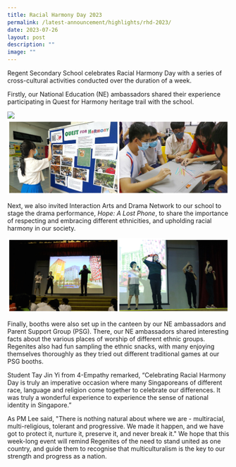 ```yaml
---
title: Racial Harmony Day 2023
permalink: /latest-announcement/highlights/rhd-2023/
date: 2023-07-26
layout: post
description: ""
image: ""
---
```

Regent Secondary School celebrates Racial Harmony Day with a series of cross-cultural activities conducted over the duration of a week. 

Firstly, our National Education (NE) ambassadors shared their experience participating in Quest for Harmony heritage trail with the school.

![](/images/Highlights%20Post/RHD2023-1.jpg)
![](/images/Highlights%20Post/RHD2023-2.jpg)

Next, we also invited Interaction Arts and Drama Network to our school to stage the drama performance, _Hope: A Lost Phone_, to share the importance of respecting and embracing different ethnicities, and upholding racial harmony in our society.

![](/images/Highlights%20Post/RHD2023-3.jpg)

Finally, booths were also set up in the canteen by our NE ambassadors and Parent Support Group (PSG). There, our NE ambassadors shared interesting facts about the various places of worship of different ethnic groups. Regenites also had fun sampling the ethnic snacks, with many enjoying themselves thoroughly as they tried out different traditional games at our PSG booths. 

Student Tay Jin Yi from 4-Empathy remarked, “Celebrating Racial Harmony Day is truly an imperative occasion where many Singaporeans of different race, language and religion come together to celebrate our differences. It was truly a wonderful experience to experience the sense of national identity in Singapore.”

As PM Lee said, "There is nothing natural about where we are - multiracial, multi-religious, tolerant and progressive. We made it happen, and we have got to protect it, nurture it, preserve it, and never break it." We hope that this week-long event will remind Regenites of the need to stand united as one country, and guide them to recognise that multiculturalism is the key to our strength and progress as a nation.
